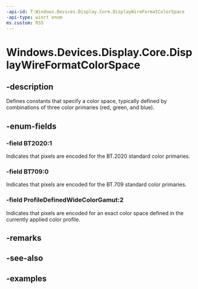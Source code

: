 ```yaml
---
-api-id: T:Windows.Devices.Display.Core.DisplayWireFormatColorSpace
-api-type: winrt enum
ms.custom: RS5
---
```


<!-- Enumeration syntax.
public enum DisplayWireFormatColorSpace : int 
-->

# Windows.Devices.Display.Core.DisplayWireFormatColorSpace

## -description
Defines constants that specify a color space, typically defined by combinations of three color primaries (red, green, and blue).

## -enum-fields
### -field BT2020:1
Indicates that pixels are encoded for the BT.2020 standard color primaries.

### -field BT709:0
Indicates that pixels are encoded for the BT.709 standard color primaries.

### -field ProfileDefinedWideColorGamut:2
Indicates that pixels are encoded for an exact color space defined in the currently applied color profile.

## -remarks

## -see-also

## -examples
